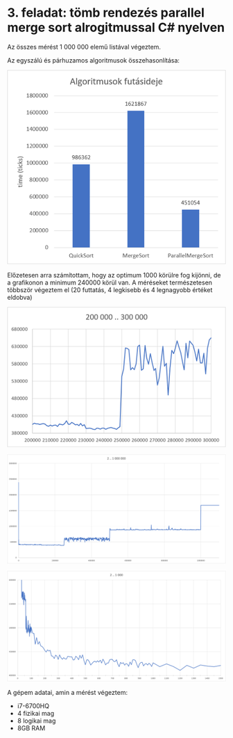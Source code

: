 # 3. feladat: tömb rendezés parallel merge sort alrogitmussal C# nyelven

Az összes mérést 1 000 000 elemű listával végeztem.

Az egyszálú és párhuzamos algoritmusok összehasonlítása:

![](results/diagram4.png)


Előzetesen arra számítottam, hogy az optimum 1000 körülre fog kijönni, de a grafikonon a minimum 240000 körül van.
A méréseket természetesen többször végeztem el (20 futtatás, 4 legkisebb és 4 legnagyobb értéket eldobva)

![](results/diagram3_200000-300000.png)

![](results/diagram1_2-1000000.png)

![](results/diagram5_2-1000.png)


A gépem adatai, amin a mérést végeztem:

- i7-6700HQ
- 4 fizikai mag
- 8 logikai mag
- 8GB RAM
